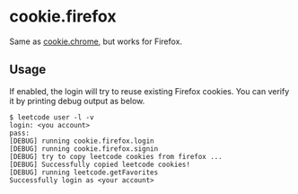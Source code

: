 # cookie.firefox

Same as [cookie.chrome](https://github.com/skygragon/leetcode-cli-plugins/blob/master/docs/cookie.chrome.md), but works for Firefox.

## Usage

If enabled, the login will try to reuse existing Firefox cookies. You can verify it by printing debug output as below.

	$ leetcode user -l -v
	login: <you account>
	pass:
	[DEBUG] running cookie.firefox.login
	[DEBUG] running cookie.firefox.signin
	[DEBUG] try to copy leetcode cookies from firefox ...
	[DEBUG] Successfully copied leetcode cookies!
	[DEBUG] running leetcode.getFavorites
	Successfully login as <your account>

